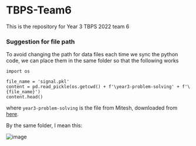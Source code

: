 # TBPS-Team6
This is the repository for Year 3 TBPS 2022 team 6

### Suggestion for file path
To avoid changing the path for data files each time we sync the python code, we can place them in the same folder so that the following works
```
import os

file_name = 'signal.pkl'
content = pd.read_pickle(os.getcwd() + f'\year3-problem-solving' + f'\{file_name}')
content.head()
```
where `year3-problem-solving` is the file from Mitesh, downloaded from [here](https://imperialcollegelondon.app.box.com/s/mwdgg4uz7hdz56bx6w4loc04qvzb7tmy).

By the same folder, I mean this:

![image](https://user-images.githubusercontent.com/97897047/150685271-84552dd0-0f77-43a6-9484-0c57967a8028.png)
